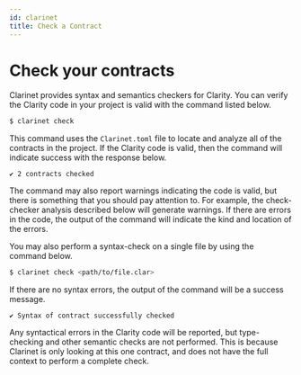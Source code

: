 ```yaml
---
id: clarinet
title: Check a Contract
---
```


# Check your contracts

Clarinet provides syntax and semantics checkers for Clarity. You can verify the Clarity code in your project is valid with the command listed below.

```bash
$ clarinet check
```

This command uses the `Clarinet.toml` file to locate and analyze all of the contracts in the project.
If the Clarity code is valid, then the command will indicate success with the response below.

```
✔ 2 contracts checked
```

The command may also report warnings indicating the code is valid, but there is something that you should pay attention to.
For example, the check-checker analysis described below will generate warnings. If there are errors in the code,
the output of the command will indicate the kind and location of the errors.

You may also perform a syntax-check on a single file by using the command below.

```bash
$ clarinet check <path/to/file.clar>
```

If there are no syntax errors, the output of the command will be a success message.

```
✔ Syntax of contract successfully checked
```

Any syntactical errors in the Clarity code will be reported, but type-checking and other semantic checks are not performed.
This is because Clarinet is only looking at this one contract, and does not have the full context to perform a complete check.
